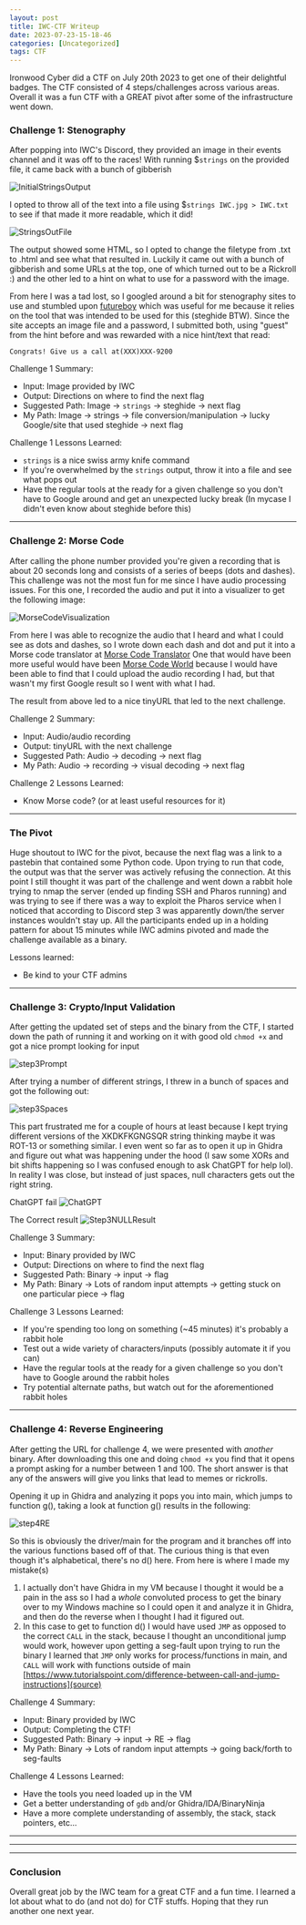 ```yaml
---
layout: post
title: IWC-CTF Writeup 
date: 2023-07-23-15-18-46
categories: [Uncategorized]
tags: CTF
---
```



Ironwood Cyber did a CTF on July 20th 2023 to get one of their delightful badges.  The CTF consisted of 4 steps/challenges across various areas.  Overall it was a fun CTF with a GREAT pivot after some of the infrastructure went down.

### Challenge 1: Stenography

After popping into IWC's Discord, they provided an image in their events channel and it was off to the races!  With running $`strings` on the provided file, it came back with a bunch of gibberish

![InitialStringsOutput](assets/images/IWC-CTF/strings.png)

I opted to throw all of the text into a file using $`strings IWC.jpg > IWC.txt` to see if that made it more readable, which it did!

![StringsOutFile](assets/images/IWC-CTF/stringsFile.png)

The output showed some HTML, so I opted to change the filetype from .txt to .html and see what that resulted in. Luckily it came out with a bunch of gibberish and some URLs at the top, one of which turned out to be a Rickroll :) and the other led to a hint on what to use for a password with the image.

From here I was a tad lost, so I googled around a bit for stenography sites to use and stumbled upon [futureboy](https://futureboy.us/stegano/decinput/html) which was useful for me because it relies on the tool that was intended to be used for this (steghide BTW).  Since the site accepts an image file and a password, I submitted both, using "guest" from the hint before and was rewarded with a nice hint/text that read:

```
Congrats! Give us a call at(XXX)XXX-9200

```

Challenge 1 Summary:

- Input: Image provided by IWC
- Output: Directions on where to find the next flag
- Suggested Path: Image -> `strings` -> steghide -> next flag
- My Path: Image -> strings -> file conversion/manipulation -> lucky Google/site that used steghide -> next flag

Challenge 1 Lessons Learned:

- `strings` is a nice swiss army knife command
- If you're overwhelmed by the `strings` output, throw it into a file and see what pops out
- Have the regular tools at the ready for a given challenge so you don't have to Google around and get an unexpected lucky break (In mycase I didn't even know about steghide before this)

---

### Challenge 2: Morse Code

After calling the phone number provided you're given a recording that is about 20 seconds long and consists of a series of beeps (dots and dashes).  This challenge was not the most fun for me since I have audio processing issues.  For this one, I recorded the audio and put it into a visualizer to get the following image:



![MorseCodeVisualization](assets/images/IWC-CTF/morseImg.png)



From here I was able to recognize the audio that I heard and what I could see as dots and dashes, so I wrote down each dash and dot and put it into a Morse code translator at [Morse Code Translator](https://capitalizemytitle.com/morse-code-translator/) One that would have been more useful would have been [Morse Code World](https://morsecode.world/international/translator) because I would have been able to find that I could upload the audio recording I had, but that wasn't my first Google result so I went with what I had.

The result from above led to a nice tinyURL that led to the next challenge.

Challenge 2 Summary:

- Input: Audio/audio recording
- Output: tinyURL with the next challenge
- Suggested Path: Audio -> decoding -> next flag
- My Path: Audio -> recording -> visual decoding  -> next flag

Challenge 2 Lessons Learned:

- Know Morse code? (or at least useful resources for it)

---

### The Pivot

Huge shoutout to IWC for the pivot, because the next flag was a link to a pastebin that contained some Python code.  Upon trying to run that code, the output was that the server was actively refusing the connection.  At this point I still thought it was part of the challenge and went down a rabbit hole trying to nmap the server (ended up finding SSH and Pharos running) and was trying to see if there was a way to exploit the Pharos service when I noticed that according to Discord step 3 was apparently down/the server instances wouldn't stay up.  All the participants ended up in a holding pattern for about 15 minutes while IWC admins pivoted and made the challenge available as a binary.

Lessons learned:
- Be kind to your CTF admins

--- 

### Challenge 3: Crypto/Input Validation

After getting the updated set of steps and the binary from the CTF, I started down the path of running it and working on it with good old `chmod +x` and got a nice prompt looking for input 

![step3Prompt](assets/images/IWC-CTF/step3Program.png)


After trying a number of different strings, I threw in a bunch of spaces and got the following out:

![step3Spaces](assets/images/IWC-CTF/step3Spaces.png)

This part frustrated me for a couple of hours at least because I kept trying different versions of the XKDKFKGNGSQR string thinking maybe it was ROT-13 or something similar.  I even went so far as to open it up in Ghidra and figure out what was happening under the hood (I saw some XORs and bit shifts happening so I was confused enough to ask ChatGPT for help lol). In reality I was close, but instead of just spaces, null characters gets out the right string.  

ChatGPT fail
![ChatGPT](assets/images/IWC-CTF/chatGPTAsk.png)

The Correct result
![Step3NULLResult](assets/images/IWC-CTF/step3Nulls.png)

Challenge 3 Summary:

- Input: Binary provided by IWC
- Output: Directions on where to find the next flag
- Suggested Path: Binary -> input -> flag
- My Path: Binary -> Lots of random input attempts -> getting stuck on one particular piece -> flag

Challenge 3 Lessons Learned:

- If you're spending too long on something (~45 minutes) it's probably a rabbit hole
- Test out a wide variety of characters/inputs (possibly automate it if you can)
- Have the regular tools at the ready for a given challenge so you don't have to Google around the rabbit holes
- Try potential alternate paths, but watch out for the aforementioned rabbit holes

---

### Challenge 4: Reverse Engineering

After getting the URL for challenge 4, we were presented with *another* binary.  After downloading this one and doing `chmod +x` you find that it opens a prompt asking for a number between 1 and 100.  The short answer is that any of the answers will give you links that lead to memes or rickrolls.

Opening it up in Ghidra and analyzing it pops you into main, which jumps to function g(), taking a look at function g() results in the following:

![step4RE](assets/images/IWC-CTF/step4RE.png)

So this is obviously the driver/main for the program and it branches off into the various functions based off of that.  The curious thing is that even though it's alphabetical, there's no d() here.  From here is where I made my mistake(s)

1.  I actually don't have Ghidra in my VM because I thought it would be a pain in the ass so I had a *whole* convoluted process to get the binary over to my Windows machine so I could open it and analyze it in Ghidra, and then do the reverse when I thought I had it figured out.
2. In this case to get to function d() I would have used `JMP` as opposed to the correct `CALL` in the stack, because I thought an unconditional jump would work, however upon getting a seg-fault upon trying to run the binary I learned that `JMP` only works for process/functions in main, and `CALL` will work with functions outside of main [https://www.tutorialspoint.com/difference-between-call-and-jump-instructions](source)

Challenge 4 Summary:

- Input: Binary provided by IWC
- Output: Completing the CTF!
- Suggested Path: Binary -> input -> RE -> flag
- My Path: Binary -> Lots of random input attempts -> going back/forth to seg-faults 

Challenge 4 Lessons Learned:

- Have the tools you need loaded up in the VM
- Get a better understanding of `gdb` and/or Ghidra/IDA/BinaryNinja
- Have a more complete understanding of assembly, the stack, stack pointers, etc...

----
---
---

### Conclusion

Overall great job by the IWC team for a great CTF and a fun time.  I learned a lot about what to do (and not do) for CTF stuffs.  Hoping that they run another one next year. 

